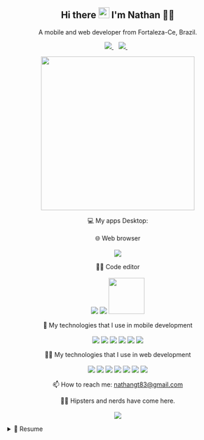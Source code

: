 

<h2 align="center"> Hi there <img src="https://media.giphy.com/media/hvRJCLFzcasrR4ia7z/giphy.gif" width="25px"> I'm Nathan 👨‍💻</h2>

<p align='center'>
  A mobile and web developer from Fortaleza-Ce, Brazil.
</p>



<p align='center'>
  
  <a href="https://www.linkedin.com/in/nathanussk/">
    <img src="https://img.shields.io/badge/linkedin-%230077B5.svg?&style=for-the-badge&logo=linkedin&logoColor=white" />
  </a>&nbsp;&nbsp;
  <a href="https://www.instagram.com/nathan.exec">
    <img src="https://img.shields.io/badge/instagram-%23E4405F.svg?&style=for-the-badge&logo=instagram&logoColor=white" />        
  </a>&nbsp;&nbsp;
  
</p>

<p align='center'>
  <a href="#"><img src="https://github-readme-stats.vercel.app/api?username=nathanussk&show_icons=true&count_private=true&theme=dark" width="350"></a>
</p>

<p align='center'>
  💻 My apps Desktop:<br/><br/>
  🌐 Web browser<br/><br/>
  <img src="https://img.shields.io/badge/google chrome-00786?logo=google-chrome&logoColor=white&style=for-the-badge&color=#34A853" />
  <p align='center'>
  👨‍💻 Code editor<br/><br/>
  <img src="https://img.shields.io/badge/VS Code-0078D6?logo=visual-studio-code&logoColor=white&style=for-the-badge&color=0086D1" />
    <img src="https://img.shields.io/badge/Android Studio-3DDC84?style=for-the-badge&logo=android&logoColor=white" />
     <img src="https://img.shields.io/badge/Xcode-007ACC?style=flat-square&logo=Xcode&logoColor=white" width="82"> 

</p>



<p align='center'>
  📱 My technologies that I use in mobile development<br/><br/>
  <img src="https://img.shields.io/badge/Java-ED8B00?style=for-the-badge&logo=java&logoColor=white" />
  <img src="https://img.shields.io/badge/firebase-ffca28?style=for-the-badge&logo=firebase&logoColor=black" />
  <img src="https://img.shields.io/badge/Postman-FF6C37?style=for-the-badge&logo=Postman&logoColor=white" />
  <img src="https://img.shields.io/badge/MySQL-00000F?style=for-the-badge&logo=mysql&logoColor=white" />
  <img src="https://img.shields.io/badge/Kotlin-0095D5?&style=for-the-badge&logo=kotlin&logoColor=white" />
  <img src="https://img.shields.io/badge/Swift-FA7343?style=for-the-badge&logo=swift&logoColor=white" /> 

</p>



<p align='center'>
  👨‍💻 My technologies that I use in web development<br/><br/>
  <img src="https://img.shields.io/badge/HTML5-E34F26?style=for-the-badge&logo=html5&logoColor=white" />
  <img src="https://img.shields.io/badge/CSS3-1572B6?style=for-the-badge&logo=css3&logoColor=white" />
  <img src="https://img.shields.io/badge/JavaScript-323330?style=for-the-badge&logo=javascript&logoColor=F7DF1E" />
  <img src="https://img.shields.io/badge/MySQL-00000F?style=for-the-badge&logo=mysql&logoColor=white" />
  <img src="https://img.shields.io/badge/PostgreSQL-316192?style=for-the-badge&logo=postgresql&logoColor=white" />
  <img src="https://img.shields.io/badge/React-20232A?style=for-the-badge&logo=react&logoColor=61DAFB" />
  <img src="https://img.shields.io/badge/Bootstrap-563D7C?style=for-the-badge&logo=bootstrap&logoColor=white" />
  
</p>


<p align='center'>
  📫 How to reach me: <a href='mailto:nathangt83@gmail.com'>nathangt83@gmail.com</a>
</p>
<p align='center'>
  👨‍💻 Hipsters and nerds have come here. <br/><br/>
  <a href="#"><img src="https://badges.pufler.dev/visits/nathanussk/nathanussk"></a>
</p>

<details>
  <summary>📃 Resume</summary>


## Education
  
  
  <img align="right" src="https://img.shields.io/badge/HTML5-E34F26?style=for-the-badge&logo=html5&logoColor=white" />
  <img align="right" src="https://img.shields.io/badge/CSS3-1572B6?style=for-the-badge&logo=css3&logoColor=white" />
  <img align="right" src="https://img.shields.io/badge/JavaScript-323330?style=for-the-badge&logo=javascript&logoColor=F7DF1E" />
  <img align="right" src="https://img.shields.io/badge/Node.js-43853D?style=for-the-badge&logo=node-dot-js&logoColor=white" />
  <img align="right" src="https://img.shields.io/badge/Git-F05032?style=for-the-badge&logo=git&logoColor=white" />
  <img align="right" src="https://img.shields.io/badge/React-20232A?style=for-the-badge&logo=react&logoColor=61DAFB" />

- 📖 **Front-end developer course**\
📆 2019 - 2020\
📍 **Platzi** - Fortaleza/CE, Brazil
  
  
  <img align="right" src="https://img.shields.io/badge/MySQL-00000F?style=for-the-badge&logo=mysql&logoColor=white" />
  <img align="right" src="https://img.shields.io/badge/Java-ED8B00?style=for-the-badge&logo=java&logoColor=white" />
  <img align="right" src="https://img.shields.io/badge/Android-3DDC84?style=for-the-badge&logo=android&logoColor=white" />
  
- 📖 **Programming Course**\
📆 2019 - 2020\
📍 **Escola de Jovens Programadores - REDE CUCA** - Fortaleza/CE, Brazil

## Experience
  
  <img align="right" src="https://img.shields.io/badge/MySQL-00000F?style=for-the-badge&logo=mysql&logoColor=white" />
  <img align="right" src="https://img.shields.io/badge/Java-ED8B00?style=for-the-badge&logo=java&logoColor=white" />
  <img align="right" src="https://img.shields.io/badge/Android-3DDC84?style=for-the-badge&logo=android&logoColor=white" />
  <img align="right" src="https://img.shields.io/badge/Kotlin-0095D5?&style=for-the-badge&logo=kotlin&logoColor=white" />
  
- 👨‍💻 **Mobile Developer**\
📆 2021 - 2021\
📍 **Localbox** - Fortaleza/CE, Brazil
  
  <img align="right" src="https://img.shields.io/badge/Swift-FA7343?style=for-the-badge&logo=swift&logoColor=white" />
  <img align="right" src="https://img.shields.io/badge/Microsoft_Teams-6264A7?style=for-the-badge&logo=microsoft-teams&logoColor=white" />
  <img align="right" src="https://img.shields.io/badge/GitLab-330F63?style=for-the-badge&logo=gitlab&logoColor=white" />
  <img align="right" src="https://img.shields.io/badge/Git-F05032?style=for-the-badge&logo=git&logoColor=white" />
  <img align="right" src="https://img.shields.io/badge/mac%20os-000000?style=for-the-badge&logo=apple&logoColor=white" />
  <img align="right" src="https://img.shields.io/badge/Adobe%20XD-470137?style=for-the-badge&logo=Adobe%20XD&logoColor=#FF61F6 />
  
- 👨‍💻 **iOS Developer**\
📆 2021 - Moment\ 
📍 **ACT Digital at SODEXO** - Fortaleza/CE, Brazil

</details>

